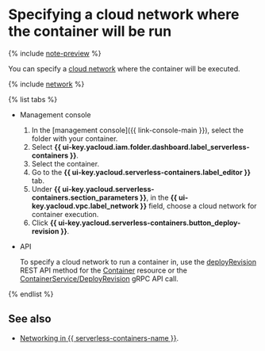 # Specifying a cloud network where the container will be run

{% include [note-preview](../../_includes/note-preview.md) %}

You can specify a [cloud network](../../vpc/concepts/network.md#network) where the container will be executed.

{% include [network](../../_includes/functions/network.md) %}

{% list tabs %}

- Management console

   1. In the [management console]({{ link-console-main }}), select the folder with your container.
   1. Select **{{ ui-key.yacloud.iam.folder.dashboard.label_serverless-containers }}**.
   1. Select the container.
   1. Go to the **{{ ui-key.yacloud.serverless-containers.label_editor }}** tab.
   1. Under **{{ ui-key.yacloud.serverless-containers.section_parameters }}**, in the **{{ ui-key.yacloud.vpc.label_network }}** field, choose a cloud network for container execution.
   1. Click **{{ ui-key.yacloud.serverless-containers.button_deploy-revision }}**.

- API

   To specify a cloud network to run a container in, use the [deployRevision](../containers/api-ref/Container/deployRevision.md) REST API method for the [Container](../containers/api-ref/Container/index.md) resource or the [ContainerService/DeployRevision](../containers/api-ref/grpc/container_service.md#DeployRevision) gRPC API call.

{% endlist %}

## See also

* [Networking in {{ serverless-containers-name }}](../concepts/networking.md).
